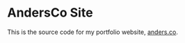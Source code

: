 # AndersCo Site

This is the source code for my portfolio website, [anders.co](http://www.anders.co/).
